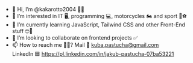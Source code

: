 - 👋 Hi, I’m @kakarotto2004 🙋‍♂️
- 👀 I’m interested in IT 🖥, programming 💻, motorcycles 🏍 and sport 🏐⚽
- 🌱 I’m currently learning JavaScript, Tailwind CSS and other Front-End stuff 🤓📱
- 💞️ I’m looking to collaborate on frontend projects ✅
- 📫 How to reach me 🤷‍♂️?
      Mail 📧 kuba.pastucha@gmail.com  
      LinkedIn 🟦 https://pl.linkedin.com/in/jakub-pastucha-07ba53221

<!---
kakarotto2004/kakarotto2004 is a ✨ special ✨ repository because its `README.md` (this file) appears on your GitHub profile.
You can click the Preview link to take a look at your changes.
--->
